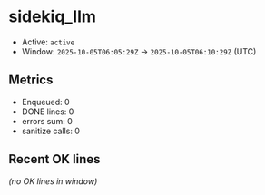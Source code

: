 # sidekiq_llm

- Active: `active`
- Window: `2025-10-05T06:05:29Z` → `2025-10-05T06:10:29Z` (UTC)

## Metrics
- Enqueued: 0
- DONE lines: 0
- errors sum: 0
- sanitize calls: 0

## Recent OK lines
_(no OK lines in window)_
